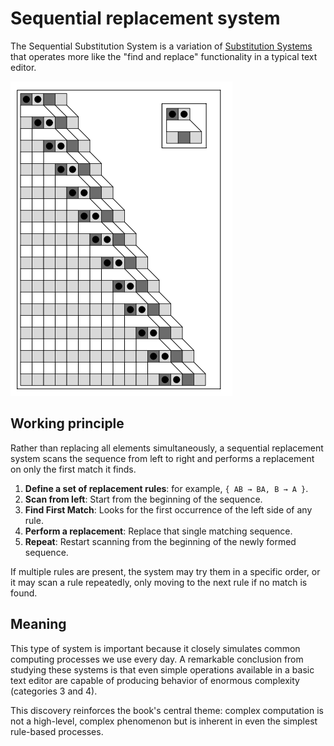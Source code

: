 # Sequential replacement system

The Sequential Substitution System is a variation of [Substitution Systems](annotation:substitution-systems) that operates more like the "find and replace" functionality in a typical text editor.

![Basic rules for ordered substitution systems](../../images/chapter3/p89.png)


## Working principle

Rather than replacing all elements simultaneously, a sequential replacement system scans the sequence from left to right and performs a replacement on only the first match it finds.

1. **Define a set of replacement rules**: for example, `{ AB → BA, B → A }`.
2. **Scan from left**: Start from the beginning of the sequence.
3. **Find First Match**: Looks for the first occurrence of the left side of any rule.
4. **Perform a replacement**: Replace that single matching sequence.
5. **Repeat**: Restart scanning from the beginning of the newly formed sequence.

If multiple rules are present, the system may try them in a specific order, or it may scan a rule repeatedly, only moving to the next rule if no match is found.

## Meaning

This type of system is important because it closely simulates common computing processes we use every day. A remarkable conclusion from studying these systems is that even simple operations available in a basic text editor are capable of producing behavior of enormous complexity (categories 3 and 4).

This discovery reinforces the book's central theme: complex computation is not a high-level, complex phenomenon but is inherent in even the simplest rule-based processes.